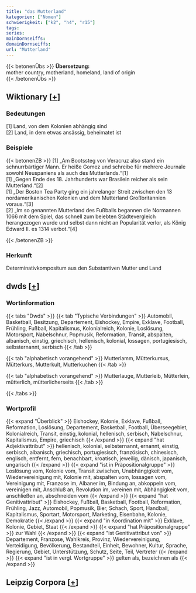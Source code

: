 ```yaml
---
title: "das Mutterland"
kategorien: ["Nomen"]
schwierigkeit: ["k2", "h4", "r15"]
tags:
series:
mainDornseiffs:
domainDornseiffs:
url: "Mutterland"
---
```


{{< betonenÜbs >}}
**Übersetzung:**  
mother country, motherland, homeland, land of origin  
{{< /betonenÜbs >}}

## Wiktionary [[+](https://de.wiktionary.org/wiki/Mutterland)]

### Bedeutungen
[1] Land, von dem Kolonien abhängig sind  
[2] Land, in dem etwas ansässig, beheimatet ist  

### Beispiele
{{< betonenZB >}}
[1] „Am Bootssteg von Veracruz also stand ein schnurrbärtiger Mann. Er heiße Gomez und schreibe für mehrere Journale sowohl Neuspaniens als auch des Mutterlands.“[1]  
[1] „Gegen Ende des 18. Jahrhunderts war Brasilein reicher als sein Mutterland.“[2]  
[1] „Der Boston Tea Party ging ein jahrelanger Streit zwischen den 13 nordamerikanischen Kolonien und dem Mutterland Großbritannien voraus.“[3]  
[2] „Im so genannten Mutterland des Fußballs begannen die Normannen 1066 mit dem Spiel, das schnell zum beiebten Städtevergleich herangezogen wurde und selbst dann nicht an Popularität verlor, als König Edward II. es 1314 verbot.“[4]  

{{< /betonenZB >}}
### Herkunft
Determinativkompositum aus den Substantiven Mutter und Land  



## dwds [[+](https://www.dwds.de/wb/Mutterland)]

### Wortinformation
{{< tabs "Dwds" >}}
{{< tab "Typische Verbindungen" >}}
Automobil, Basketball, Besitzung, Departement, Eishockey, Empire, Exklave, Football, Frühling, Fußball, Kapitalismus, Kolonialreich, Kolonie, Loslösung, Motorsport, Nabelschnur, Popmusik, Reformation, Transit, abspalten, albanisch, einstig, griechisch, hellenisch, kolonial, lossagen, portugiesisch, selbsternannt, serbisch
{{< /tab >}}

{{< tab "alphabetisch vorangehend" >}}
Mutterlamm, Mütterkursus, Mütterkurs, Mutterkult, Mutterkuchen
{{< /tab >}}

{{< tab "alphabetisch vorangehend" >}}
Mutterlauge, Mutterleib, Mütterlein, mütterlich, mütterlicherseits
{{< /tab >}}

{{< /tabs >}}

### Wortprofil
{{< expand "Überblick" >}} Eishockey, Kolonie, Exklave, Fußball, Reformation, Loslösung, Departement, Basketball, Football, Überseegebiet, Kolonialreich, Transit, einstig, kolonial, hellenisch, serbisch, Nabelschnur, Kapitalismus, Empire, griechisch {{< /expand >}}
{{< expand "hat Adjektivattribut" >}} hellenisch, kolonial, selbsternannt, ernannt, einstig, serbisch, albanisch, griechisch, portugiesisch, französisch, chinesisch, englisch, entfernt, fern, benachbart, kroatisch, jeweilig, dänisch, japanisch, ungarisch {{< /expand >}}
{{< expand "ist in Präpositionalgruppe" >}} Loslösung vom, Kolonie vom, Transit zwischen, Unabhängigkeit vom, Wiedervereinigung mit, Kolonie mit, abspalten vom, lossagen vom, Vereinigung mit, Franzose im, Albaner im, Bindung an, abkoppeln vom, vereinigen mit, Anschluß an, Revolution im, vereinen mit, Abhängigkeit vom, anschließen an, abschneiden vom {{< /expand >}}
{{< expand "hat Genitivattribut" >}} Eishockey, Fußball, Basketball, Football, Reformation, Frühling, Jazz, Automobil, Popmusik, Bier, Schach, Sport, Handball, Kapitalismus, Sportart, Motorsport, Marketing, Eisenbahn, Kolonie, Demokratie {{< /expand >}}
{{< expand "in Koordination mit" >}} Exklave, Kolonie, Gebiet, Staat {{< /expand >}}
{{< expand "hat Präpositionalgruppe" >}} zur Wahl {{< /expand >}}
{{< expand "ist Genitivattribut von" >}} Departement, Franzose, Wahlkreis, Provinz, Wiedervereinigung, Verteidigung, Bevölkerung, Bestandteil, Einheit, Bewohner, Kultur, Sprache, Regierung, Gebiet, Unterstützung, Schutz, Seite, Teil, Vertreter {{< /expand >}}
{{< expand "ist in vergl. Wortgruppe" >}} gelten als, bezeichnen als {{< /expand >}}

## Leipzig Corpora [[+](https://corpora.uni-leipzig.de/en/res?word=Mutterland&corpusId=deu_newscrawl-public_2018)]

